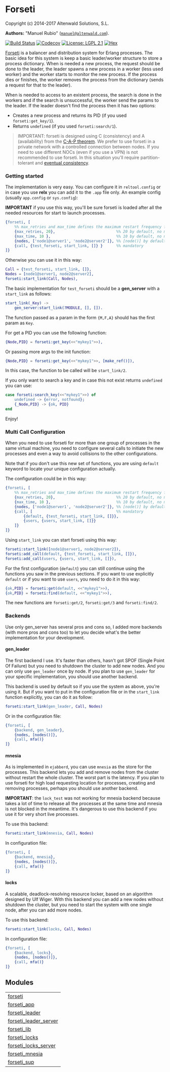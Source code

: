

# Forseti #

Copyright (c) 2014-2017 Altenwald Solutions, S.L.

__Authors:__ "Manuel Rubio" ([`manuel@altenwald.com`](mailto:manuel@altenwald.com)).

[![Build Status](https://img.shields.io/travis/altenwald/forseti/master.svg)](https://travis-ci.org/altenwald/forseti)
[![Codecov](https://img.shields.io/codecov/c/github/altenwald/forseti.svg)](https://codecov.io/gh/altenwald/forseti)
[![License: LGPL 2.1](https://img.shields.io/github/license/altenwald/forseti.svg)](https://raw.githubusercontent.com/altenwald/forseti/master/COPYING)
[![Hex](https://img.shields.io/hexpm/v/forseti.svg)](https://hex.pm/packages/forseti)

[Forseti](http://en.wikipedia.org/wiki/Forseti) is a balancer and distribution system for Erlang processes. The basic idea for this system is keep a basic leader/worker structure to store a process dictionary. When is needed a new process, the request should be done to the leader, the leader spawns a new process in a worker (less used worker) and the worker starts to monitor the new process. If the process dies or finishes, the worker removes the process from the dictionary (sends a request for that to the leader).

When is needed to access to an existent process, the search is done in the workers and if the search is unsuccessful, the worker send the params to the leader. If the leader doesn't find the process then it has two options:

* Creates a new process and returns its PID (if you used `forseti:get_key/1`).
* Returns `undefined` (if you used `forseti:search/1`).

> IMPORTANT: forseti is designed using C (consistency) and A (availability) from the [C-A-P theorem](http://en.wikipedia.org/wiki/CAP_theorem). We prefer to use forseti in a private network with a controlled connection between nodes. If you need to use different NOCs (even if you use a VPN) is not recommended to use forseti. In this situation you'll require partition-tolerant and [eventual consistency](http://en.wikipedia.org/wiki/Eventual_consistency).


### <a name="Getting_started">Getting started</a> ###

The implementation is very easy. You can configure it in `reltool.config` or in case you use **relx** you can add it to the `.app` file only. An example config (usually `app.config` or `sys.config`):

**IMPORTANT** if you use this way, you'll be sure forseti is loaded after all the needed resources for start to launch processes.

```erlang
{forseti, [
    %% max_retries and max_time defines the maximum restart frequency for the supervisor
    {max_retries, 20},                           %% 20 by default, no mandatory
    {max_time, 10 },                             %% 10 by default, no mandatory
    {nodes, ['node1@server1', 'node2@server2']}, %% [node()] by default, no mandatory
    {call, {test_forseti, start_link, []} }      %% mandatory
]}
```

Otherwise you can use it in this way:

```erlang
Call = {test_forseti, start_link, []},
Nodes = [node1@server1, node2@server2],
forseti:start_link(Call, Nodes),
```

The basic implementation for `test_forseti` should be a **gen_server** with a `start_link` as follows:

```erlang
start_link(_Key) ->
    gen_server:start_link(?MODULE, [], []).
```

The function passed as a param in the form `{M,F,A}` should has the first param as `Key`.

For get a PID you can use the following function:

```erlang
{Node,PID} = forseti:get_key(<<"mykey1">>),
```

Or passing more args to the init function:

```erlang
{Node,PID} = forseti:get_key(<<"mykey1">>, [make_ref()]),
```

In this case, the function to be called will be `start_link/2`.

If you only want to search a key and in case this not exist returns `undefined` you can use:

```erlang
case forseti:search_key(<<"mykey1">>) of
    undefined -> {error, notfound};
    {_Node,PID} -> {ok, PID}
end
```

Enjoy!


### <a name="Multi_Call_Configuration">Multi Call Configuration</a> ###

When you need to use forseti for more than one group of processes in the same virtual machine, you need to configure several calls to initiate the new processes and even a way to avoid collisions to the other configurations.

Note that if you don't use this new set of functions, you are using `default` keyword to locate your unique configuration actually.

The configuration could be in this way:

```erlang
{forseti, [
    %% max_retries and max_time defines the maximum restart frequency for the supervisor
    {max_retries, 20},                           %% 20 by default, no mandatory
    {max_time, 10 },                             %% 10 by default, no mandatory
    {nodes, ['node1@server1', 'node2@server2']}, %% [node()] by default, no mandatory
    {call, [                                     %% mandatory
        {default, {test_forseti, start_link, []}},
        {users, {users, start_link, []}}
    ]}
]}
```

Using `start_link` you can start forseti using this way:

```erlang
forseti:start_link([node1@server1, node2@server2]),
forseti:add_call(default, {test_forseti, start_link, []}),
forseti:add_call(users, {users, start_link, []}),
```

For the first configuration (`default`) you can still continue using the functions you saw in the previous sections. If you want to use explicitly `default` or if you want to use `users`, you need to do it in this way:

```erlang
{ok,PID} = forseti:get(default, <<"mykey1">>),
{ok,PID} = forseti:find(default, <<"mykey1">>),
```

The new functions are `forseti:get/2`, `forseti:get/3` and `forseti:find/2`.


### <a name="Backends">Backends</a> ###

Use only gen_server has several pros and cons so, I added more backends (with more pros and cons too) to let you decide what's the better implementation for your development.


#### <a name="gen_leader">gen_leader</a> ####

The first backend I use. It's faster than others, hasn't got SPOF (Single Point Of Failure) but you need to shutdown the cluster to add new nodes. And you can only use `gen_leader` once by node. If you plan to use `gen_leader` for your specific implementation, you should use another backend.

This backend is used by default so if you use the system as above, you're using it. But if you want to put in the configuration file or in the `start_link` function explicitly, you can do it as follow:

```erlang
forseti:start_link(gen_leader, Call, Nodes)
```

Or in the configuration file:

```erlang
{forseti, [
    {backend, gen_leader},
    {nodes, [nodes()]},
    {call, mfa()}
]}
```


#### <a name="mnesia">mnesia</a> ####

As is implemented in `ejabberd`, you can use `mnesia` as the store for the processes. This backend lets you add and remove nodes from the cluster without restart the whole cluster. The worst part is the latency. If you plan to use forseti for high load requesting location for processes, creating and removing processes, perhaps you should use another backend.

**IMPORTANT**: the `lock_test` was not working for mnesia backend because takes a lot of time to release all the processes at the same time and mnesia is not blocked in the meantime. It's dangerous to use this backend if you use it for very short live processes.

To use this backend:

```erlang
forseti:start_link(mnesia, Call, Nodes)
```

In configuration file:

```erlang
{forseti, [
    {backend, mnesia},
    {nodes, [nodes()]},
    {call, mfa()}
]}
```


#### <a name="locks">locks</a> ####

A scalable, deadlock-resolving resource locker, based on an algorithm designed by Ulf Wiger. With this backend you can add a new nodes without shutdown the cluster, but you need to start the system with one single node, after you can add more nodes.

To use this backend:

```erlang
forseti:start_link(locks, Call, Nodes)
```

In configuration file:

```erlang
{forseti, [
    {backend, locks},
    {nodes, [nodes()]},
    {call, mfa()}
]}
```



## Modules ##


<table width="100%" border="0" summary="list of modules">
<tr><td><a href="http://github.com/altenwald/forseti/blob/master/doc/forseti.md" class="module">forseti</a></td></tr>
<tr><td><a href="http://github.com/altenwald/forseti/blob/master/doc/forseti_app.md" class="module">forseti_app</a></td></tr>
<tr><td><a href="http://github.com/altenwald/forseti/blob/master/doc/forseti_leader.md" class="module">forseti_leader</a></td></tr>
<tr><td><a href="http://github.com/altenwald/forseti/blob/master/doc/forseti_leader_server.md" class="module">forseti_leader_server</a></td></tr>
<tr><td><a href="http://github.com/altenwald/forseti/blob/master/doc/forseti_lib.md" class="module">forseti_lib</a></td></tr>
<tr><td><a href="http://github.com/altenwald/forseti/blob/master/doc/forseti_locks.md" class="module">forseti_locks</a></td></tr>
<tr><td><a href="http://github.com/altenwald/forseti/blob/master/doc/forseti_locks_server.md" class="module">forseti_locks_server</a></td></tr>
<tr><td><a href="http://github.com/altenwald/forseti/blob/master/doc/forseti_mnesia.md" class="module">forseti_mnesia</a></td></tr>
<tr><td><a href="http://github.com/altenwald/forseti/blob/master/doc/forseti_sup.md" class="module">forseti_sup</a></td></tr></table>

